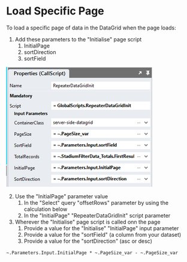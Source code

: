 # Load Specific Page

To load a specific page of data in the DataGrid when the page loads:

1. Add these parameters to the "Initialise" page script
   1. InitialPage
   2. sortDirection
   3. sortField

![](images/InitialiseScriptParameters.png)

2. Use the "InitialPage" parameter value
   1. In the "Select" query "offsetRows" parameter by using the calculation below
   2. In the "InitialPage" "RepeaterDataGridInit" script parameter
3. Wherever the "Initialise" page script is called onn the page
   1. Provide a value for the "Initialise" "InitialPage" input parameter 
   2. Provide a value for the "sortField" (a column from your dataset)
   3. Provide a value for the "sortDirection" (asc or desc)

```code
~.Parameters.Input.InitialPage * ~.PageSize_var - ~.PageSize_var
```

